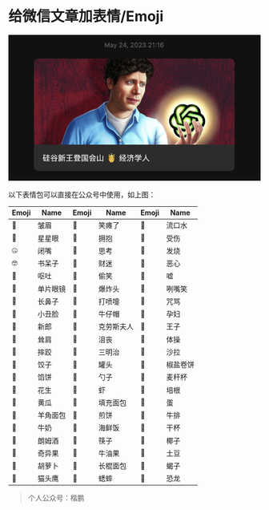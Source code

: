 # 给微信文章加表情/Emoji

![./example](./example.png)

以下表情包可以直接在公众号中使用，如上图：

| Emoji | Name | Emoji | Name | Emoji | Name |
| ----- | ---- | ----- | ---- | ----- | ---- |
| 🤨    | 皱眉 | 🤣    | 笑瘫了 | 🤤    | 流口水 |
| 🤩    | 星星眼 | 🤗    | 拥抱 | 🤕    | 受伤 |
| 🤐    | 闭嘴 | 🤔    | 思考 | 🤒    | 发烧 |
| 🤓    | 书呆子 | 🤑    | 财迷 | 🤢    | 恶心 |
| 🤮    | 呕吐 | 🤭    | 偷笑 | 🤫    | 嘘 |
| 🧐    | 单片眼镜 | 🤯    | 爆炸头 | 🤪    | 咧嘴笑 |
| 🤥    | 长鼻子 | 🤧    | 打喷嚏 | 🤬    | 咒骂 |
| 🤡    | 小丑脸 | 🤠    | 牛仔帽 | 🤰    | 孕妇 |
| 🤵    | 新郎 | 🤶    | 克劳斯夫人 | 🤴    | 王子 |
| 🤷    | 耸肩 | 🤦    | 沮丧 | 🤸    | 体操 |
| 🤼    | 摔跤 | 🥪    | 三明治 | 🥗    | 沙拉 |
| 🥟    | 饺子 | 🥫    | 罐头 | 🥨    | 椒盐卷饼 |
| 🥧    | 馅饼 | 🥄    | 勺子 | 🥤    | 麦秆杯 |
| 🥜    | 花生 | 🦐    | 虾 | 🥓    | 培根 |
| 🥒    | 黄瓜 | 🥙    | 填充面包 | 🥚    | 蛋 |
| 🥐    | 羊角面包 | 🥞    | 煎饼 | 🥩    | 牛排 |
| 🥛    | 牛奶 | 🥘    | 海鲜饭 | 🥂    | 干杯 |
| 🥃    | 朗姆酒 | 🥢    | 筷子 | 🥥    | 椰子 |
| 🥝    | 奇异果 | 🥑    | 牛油果 | 🥔    | 土豆 |
| 🥕    | 胡萝卜 | 🥖    | 长棍面包 | 🦂    | 蝎子 |
| 🦉    | 猫头鹰 | 🦗    | 蟋蟀 | 🦕    | 恐龙


> 个人公众号：楷鹏